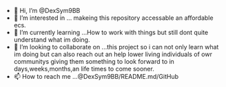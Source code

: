 - 👋 Hi, I’m @DexSym9BB
- 👀 I’m interested in ... makeing this repository accessable an affordable ecs.
- 🌱 I’m currently learning ...How to work with things but still dont quite understand what im doing.
- 💞️ I’m looking to collaborate on ...this project so i can not only learn what im doing but can also reach out an help lower living individuals of owr communitys giving them something to look forward to in days,weeks,months,an life times to come sooner.
- 📫 How to reach me ...@DexSym9BB/README.md/GitHub


<!---
DexSym9BB/DexSym9BB is a ✨ special ✨ repository because its `README.md` (this file) appears on your GitHub profile.
You can click the Preview link to take a look at your changes.
--->
